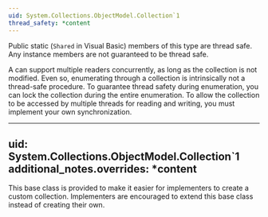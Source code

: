 ```yaml
---
uid: System.Collections.ObjectModel.Collection`1
thread_safety: *content
---
```


Public static (`Shared` in Visual Basic) members of this type are thread safe. Any instance members are not guaranteed to be thread safe.  
  
 A <xref href="System.Collections.ObjectModel.Collection`1"></xref> can support multiple readers concurrently, as long as the collection is not modified.  Even so, enumerating through a collection is intrinsically not a thread-safe procedure.  To guarantee thread safety during enumeration, you can lock the collection during the entire enumeration.  To allow the collection to be accessed by multiple threads for reading and writing, you must implement your own synchronization.


---
uid: System.Collections.ObjectModel.Collection`1
additional_notes.overrides: *content
---

<p>This base class is provided to make it easier for implementers to create a custom collection. Implementers are encouraged to extend this base class instead of creating their own.</p>


